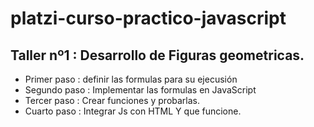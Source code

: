 # platzi-curso-practico-javascript

## Taller nº1 : Desarrollo de Figuras geometricas.


- Primer paso : definir las formulas para su ejecusión
- Segundo paso : Implementar las formulas en JavaScript
- Tercer paso : Crear funciones y probarlas.
- Cuarto paso : Integrar Js con HTML Y que funcione.
